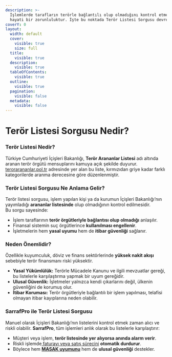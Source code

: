 ```yaml
---
description: >-
  İşlemlerde tarafların terörle bağlantılı olup olmadığını kontrol etmek de
  hayati bir zorunluluktur. İşte bu noktada Terör Listesi Sorgusu devreye girer.
coverY: 0
layout:
  width: default
  cover:
    visible: true
    size: full
  title:
    visible: true
  description:
    visible: true
  tableOfContents:
    visible: true
  outline:
    visible: true
  pagination:
    visible: false
  metadata:
    visible: false
---
```


# Terör Listesi Sorgusu Nedir?

### Terör Listesi Nedir?

Türkiye Cumhuriyeti İçişleri Bakanlığı, **Terör Arananlar Listesi** adı altında aranan terör örgütü mensuplarını kamuya açık şekilde duyurur. [terorarananlar.pol.tr](https://www.terorarananlar.pol.tr/tarananlar) adresinde yer alan bu liste, kırmızıdan griye kadar farklı kategorilerde aranma derecesine göre düzenlenmiştir.

### Terör Listesi Sorgusu Ne Anlama Gelir?

Terör listesi sorgusu, işlem yapılan kişi ya da kurumun İçişleri Bakanlığı’nın yayımladığı **arananlar listesinde** olup olmadığının kontrol edilmesidir.\
Bu sorgu sayesinde:

* İşlem taraflarının **terör örgütleriyle bağlantısı olup olmadığı** anlaşılır.
* Finansal sistemin suç örgütlerince **kullanılması engellenir**.
* İşletmelerin hem **yasal uyumu** hem de **itibar güvenliği** sağlanır.

### Neden Önemlidir?

Özellikle kuyumculuk, döviz ve finans sektörlerinde **yüksek nakit akışı** sebebiyle terör finansmanı riski yüksektir.

* **Yasal Yükümlülük:** Terörle Mücadele Kanunu ve ilgili mevzuatlar gereği, bu listelerle karşılaştırma yapmak bir uyum gereğidir.
* **Ulusal Güvenlik:** İşletmeler yalnızca kendi çıkarlarını değil, ülkenin güvenliğini de korumuş olur.
* **İtibar Koruması:** Terör örgütleriyle bağlantılı bir işlem yapılması, telafisi olmayan itibar kayıplarına neden olabilir.

### SarrafPro ile Terör Listesi Sorgusu

Manuel olarak İçişleri Bakanlığı’nın listelerini kontrol etmek zaman alıcı ve riskli olabilir. **SarrafPro**, tüm işlemleri anlık olarak bu listelerle karşılaştırır:

* Müşteri veya işlem, **terör listesinde yer alıyorsa anında alarm verir**.
* Riskli işlemde[ faturayı veya satış sürecini](https://sarraf.pro/ozellikler/faturalandirma) **otomatik durdurur**.
* Böylece hem [**MASAK uyumunu**](https://sarraf.pro/ozellikler/masak-sorgusu) hem de **ulusal güvenliği** destekler.

